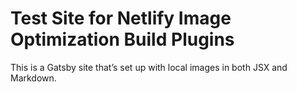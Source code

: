 # Test Site for Netlify Image Optimization Build Plugins

This is a Gatsby site that’s set up with local images in both JSX and Markdown.
